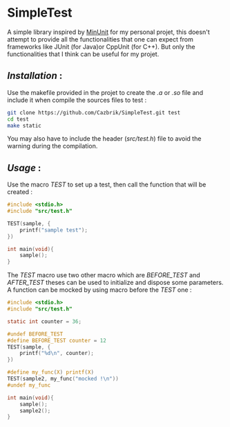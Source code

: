 # SimpleTest

A simple library inspired by [MinUnit](https://github.com/siu/minunit) for my personal projet, this doesn't attempt to provide all the functionalities that one can expect from frameworks like JUnit (for Java)or CppUnit (for C++). But only the functionalities that I think can be useful for my projet.

## _Installation_ :

Use the makefile provided in the projet to create the _.a_ or _.so_ file and include it when compile the sources files to test :

```sh
git clone https://github.com/Cazbrik/SimpleTest.git test
cd test
make static
```

You may also have to include the header (_src/test.h_) file to avoid the warning during the compilation.

## _Usage_ :

Use the macro _TEST_ to set up a test, then call the function that will be created :

```C
#include <stdio.h>
#include "src/test.h"

TEST(sample, {
    printf("sample test");
})

int main(void){
    sample();
}
```

The _TEST_ macro use two other macro which are _BEFORE_TEST_ and _AFTER_TEST_ theses can be used to initialize and dispose some parameters. A function can be mocked by using  macro before the _TEST_ one :

```C
#include <stdio.h>
#include "src/test.h"

static int counter = 36;

#undef BEFORE_TEST
#define BEFORE_TEST counter = 12
TEST(sample, {
    printf("%d\n", counter);
})

#define my_func(X) printf(X)
TEST(sample2, my_func("mocked !\n"))
#undef my_func

int main(void){
    sample();
    sample2();
}
```


